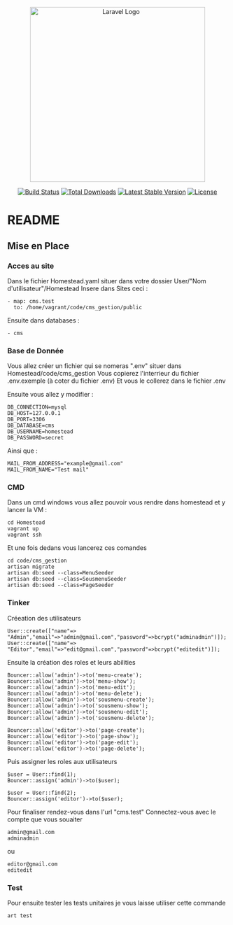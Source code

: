 <p align="center"><a href="https://laravel.com" target="_blank"><img src="https://raw.githubusercontent.com/laravel/art/master/logo-lockup/5%20SVG/2%20CMYK/1%20Full%20Color/laravel-logolockup-cmyk-red.svg" width="400" alt="Laravel Logo"></a></p>

<p align="center">
<a href="https://github.com/laravel/framework/actions"><img src="https://github.com/laravel/framework/workflows/tests/badge.svg" alt="Build Status"></a>
<a href="https://packagist.org/packages/laravel/framework"><img src="https://img.shields.io/packagist/dt/laravel/framework" alt="Total Downloads"></a>
<a href="https://packagist.org/packages/laravel/framework"><img src="https://img.shields.io/packagist/v/laravel/framework" alt="Latest Stable Version"></a>
<a href="https://packagist.org/packages/laravel/framework"><img src="https://img.shields.io/packagist/l/laravel/framework" alt="License"></a>
</p>

# README
## Mise en Place
### Acces au site

Dans le fichier Homestead.yaml situer dans votre dossier User/"Nom d'utilisateur"/Homestead
Insere dans Sites ceci : 

    - map: cms.test
      to: /home/vagrant/code/cms_gestion/public

Ensuite dans databases : 

    - cms

### Base de Donnée

Vous allez créer un fichier qui se nomeras ".env" situer dans Homestead/code/cms_gestion
Vous copierez l'interrieur du fichier .env.exemple (à coter du fichier .env)
Et vous le collerez dans le fichier .env

Ensuite vous allez y modifier :

    DB_CONNECTION=mysql
    DB_HOST=127.0.0.1
    DB_PORT=3306
    DB_DATABASE=cms
    DB_USERNAME=homestead
    DB_PASSWORD=secret

Ainsi que :

    MAIL_FROM_ADDRESS="example@gmail.com"
    MAIL_FROM_NAME="Test mail"

### CMD
Dans un cmd windows vous allez pouvoir vous rendre dans homestead et y lancer la VM :

    cd Homestead
    vagrant up
    vagrant ssh

Et une fois dedans vous lancerez ces comandes

    cd code/cms_gestion
    artisan migrate
    artisan db:seed --class=MenuSeeder
    artisan db:seed --class=SousmenuSeeder
    artisan db:seed --class=PageSeeder

### Tinker

Créeation des utilisateurs

    User::create(["name"=> "Admin","email"=>"admin@gmail.com","password"=>bcrypt("adminadmin")]);
    User::create(["name"=> "Editor","email"=>"edit@gmail.com","password"=>bcrypt("editedit")]);

Ensuite la création des roles et leurs abilities

    Bouncer::allow('admin')->to('menu-create');
    Bouncer::allow('admin')->to('menu-show');
    Bouncer::allow('admin')->to('menu-edit');
    Bouncer::allow('admin')->to('menu-delete');
    Bouncer::allow('admin')->to('sousmenu-create');
    Bouncer::allow('admin')->to('sousmenu-show');
    Bouncer::allow('admin')->to('sousmenu-edit');
    Bouncer::allow('admin')->to('sousmenu-delete');

    Bouncer::allow('editor')->to('page-create');
    Bouncer::allow('editor')->to('page-show');
    Bouncer::allow('editor')->to('page-edit');
    Bouncer::allow('editor')->to('page-delete');

Puis assigner les roles aux utilisateurs

    $user = User::find(1);
    Bouncer::assign('admin')->to($user);

    $user = User::find(2);
    Bouncer::assign('editor')->to($user);

Pour finaliser rendez-vous dans l'url "cms.test"
Connectez-vous avec le compte que vous souaiter

    admin@gmail.com
    adminadmin

ou

    editor@gmail.com
    editedit

### Test

Pour ensuite tester les tests unitaires je vous laisse utiliser cette commande

    art test


